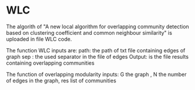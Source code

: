 # WLC
The algorith of "A new local algorithm for overlapping community detection based on clustering coefficient and common neighbour similarity" is uploaded in file WLC code.

The function WLC  inputs are: path: the path of txt file containing edges of graph
    sep : the used separator in the file of edges
	Output: is the file results containing overlapping communities
	
The function of overlapping modularity inputs: G the graph , N the number of edges in the graph, res list of communities
